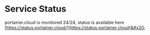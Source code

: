 # Service Status

portainer.cloud is monitored 24/24, status is available here [https://status.portainer.cloud/](https://status.portainer.cloud)&#x20;
